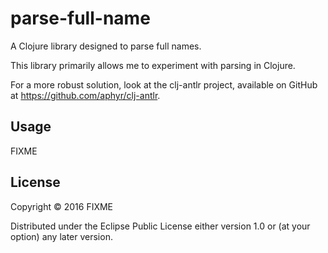 # parse-full-name

A Clojure library designed to parse full names.

This library primarily allows me to experiment with parsing in Clojure.

For a more robust solution, look at the clj-antlr project, available on GitHub at https://github.com/aphyr/clj-antlr.

## Usage

FIXME

## License

Copyright © 2016 FIXME

Distributed under the Eclipse Public License either version 1.0 or (at
your option) any later version.
